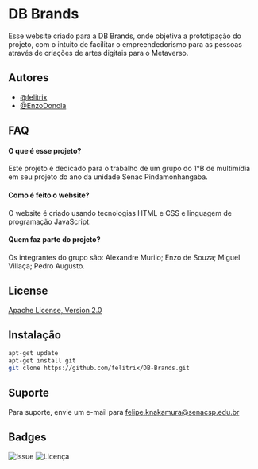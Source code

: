 # DB Brands

Esse website criado para a DB Brands, onde objetiva a prototipação do projeto, com o intuito de  facilitar o empreendedorismo para as pessoas através de criações de artes digitais para o Metaverso.
## Autores

- [@felitrix](https://github.com/felitrix)
- [@EnzoDonola](https://github.com/EnzoDonola)
## FAQ

#### O que é esse projeto?

Este projeto é dedicado para o trabalho de um grupo do 1°B de multimídia em seu projeto do ano da unidade Senac Pindamonhangaba.

#### Como é feito o website?

O website é criado usando tecnologias HTML e CSS e linguagem de programação JavaScript.

#### Quem faz parte do projeto?

Os integrantes do grupo são: Alexandre Murilo; Enzo de Souza; Miguel Villaça; Pedro Augusto.
## License

[Apache License, Version 2.0](https://opensource.org/licenses/Apache-2.0)


## Instalação
```bash
apt-get update
apt-get install git
git clone https://github.com/felitrix/DB-Brands.git
```
    
## Suporte

Para suporte, envie um e-mail para felipe.knakamura@senacsp.edu.br


## Badges
![Issue](https://img.shields.io/github/issues/felitrix/DB-Brands)
![Licença](https://img.shields.io/hexpm/l/apa)
